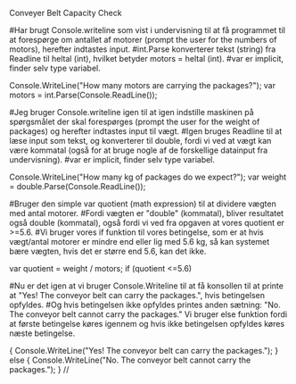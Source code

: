 Conveyer Belt Capacity Check 

#Har brugt Console.writeline som vist i undervisning til at få programmet til at forespørge om antallet af motorer (prompt the user for the numbers of motors), herefter indtastes input. 
#int.Parse konverterer tekst (string) fra Readline til heltal (int), hvilket betyder motors = heltal (int).
#var er implicit, finder selv type variabel.

Console.WriteLine("How many motors are carrying the packages?");
var motors = int.Parse(Console.ReadLine());

#Jeg bruger Console.writeline igen til at igen indstille maskinen på spørgsmålet der skal forespørges (prompt the user for the weight of packages) og herefter indtastes input til vægt.
#Igen bruges Readline til at læse input som tekst, og konverterer til double, fordi vi ved at vægt kan være kommatal (også for at bruge nogle af de forskellige datainput fra undervisning).
#var er implicit, finder selv type variabel.

Console.WriteLine("How many kg of packages do we expect?");
var weight = double.Parse(Console.ReadLine());

#Bruger den simple var quotient (math expression) til at dividere vægten med antal motorer.
#Fordi vægten er "double" (kommatal), bliver resultatet også double (kommatal), også fordi vi ved fra opgaven at vores quotient er >=5.6.
#Vi bruger vores if funktion til vores betingelse, som er at hvis vægt/antal motorer er mindre end eller lig med 5.6 kg, så kan systemet bære vægten, hvis det er større end 5.6, kan det ikke. 

var quotient = weight / motors;
if (quotient <=5.6)

#Nu er det igen at vi bruger Console.Writeline til at få konsollen til at printe at "Yes! The conveyor belt can carry the packages.", hvis betingelsen opfyldes. 
#Og hvis betingelsen ikke opfyldes printes anden sætning: "No. The conveyor belt cannot carry the packages." Vi bruger else funktion fordi at første betingelse køres igennem og hvis ikke betingelsen opfyldes køres næste betingelse. 

{ Console.WriteLine("Yes! The conveyor belt can carry the packages."); }
else
{ Console.WriteLine("No. The conveyor belt cannot carry the packages."); }
//
